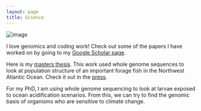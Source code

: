 ```yaml
---
layout: page
title: Science
---
```

![image](https://github.com/LucasFJones/LucasFJones.github.io/assets/65695212/2158f069-881d-44d8-bffd-4eecb8c5f8c7)

I love genomics and coding work! Check out some of the papers I have worked on by going to my [Google Scholar page](https://scholar.google.com/citations?user=-LWv2HMAAAAJ&hl=en&oi=ao).


Here is my [masters thesis](https://academic.oup.com/icesjms/article/80/1/122/6872753). This work used whole genome sequences to look at population structure of an important forage fish in the Northwest Atlantic Ocean. Check it out in the [press](https://today.uconn.edu/2022/12/genetic-barriers-a-warming-ocean-and-the-uncertain-future-for-an-important-forage-fish/).

For my PhD, I am using whole genome sequencing to look at larvae exposed to ocean acidification scenarios. From this, we can try to find the genomic basis of organisms who are sensitive to climate change.
